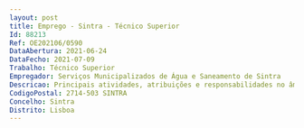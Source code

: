 ```yaml
--- 
layout: post
title: Emprego - Sintra - Técnico Superior
Id: 88213
Ref: OE202106/0590
DataAbertura: 2021-06-24
DataFecho: 2021-07-09
Trabalho: Técnico Superior
Empregador: Serviços Municipalizados de Água e Saneamento de Sintra
Descricao: Principais atividades, atribuições e responsabilidades no âmbito da Auditoria e Controlo Interno e de Sistema de Gestão Integrado  Apoio à realização de ações de auditoria administrativa, jurídica, tecnológica de gestão de sistemas e controlo interno conducentes à melhoria continua dos processos, procedimentos, métodos e critérios de gestão e apoio à tomada de decisão na promoção das boas práticas e do bom governo  Elaborar e garantir a execução do plano anual de auditorias reportando os respetivos resultados  Verificar a implementação das ações corretivas e das oportunidades de melhoria decorrentes dos relatórios das auditorias realizadas  Apoiar nos procedimentos necessários tendentes à avaliação de desempenho no âmbito do SIADAP 1, de acordo com os objetivos e orientações estratégicas definidas, no garante da sua efetiva integração, implementação e monitorização  Apoio à conceção e definição da arquitetura e estratégia da gestão de riscos, implementação do respetivo processo de gestão e controlo do Plano de Prevenção de Riscos de Gestão, incluindo os de Corrupção e Infrações Conexas, promover a revisão e atualização do plano e elaborar o correspondente relatório anual de execução  Recomendar e propor a adoção de medidas tendentes a aperfeiçoar a estrutura, o funcionamento e o desempenho do sistema de controlo interno, garantindo a sua aplicação, evolução e funcionamento  Promover a implementação, manutenção e melhoria contínua do Sistema de Gestão Integrado, consolidando o referencial e a certificação dos sistemas de gestão ISO e garantindo a sua integração com os demais sistemas de gestão financeira, SIADAP, sistemas de informação e comunicação, proteção de dados pessoais, controlo interno e de prevenção e gestão de riscos. Aplicar as normas legais e os procedimentos de proteção de dados pessoais.Competências  Orientação para o Serviço Público  Orientação para Resultados  Análise da Informação e Sentido Crítico  Inovação e Qualidade.
CodigoPostal: 2714-503 SINTRA
Concelho: Sintra
Distrito: Lisboa
--- 
```

